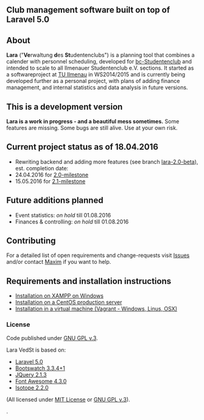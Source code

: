 ## Club management software built on top of Laravel 5.0

## About
**Lara** ("**Ve**rwaltung **d**es **St**udentenclubs") is a planning tool that combines a calender with personnel scheduling, developed for [bc-Studentenclub](http://www.bc-club.de) and intended to scale to all Ilmenauer Studentenclub e.V. sections.
It started as a softwareproject at [TU Ilmenau](http://tu-ilmenau.de) in WS2014/2015 and is currently being developed further as a personal project, with plans of adding finance management, and internal statistics and data analysis in future versions.


## This is a development version
**Lara is a work in progress - and a beautiful mess sometimes.**
Some features are missing. 
Some bugs are still alive.
Use at your own risk.


## Current project status as of 18.04.2016
* Rewriting backend and adding more features (see branch [lara-2.0-beta](https://github.com/4D44H/lara-vedst/tree/lara-2.0-beta)), est. completion date: 
 * 24.04.2016 for [2.0-milestone](https://github.com/4D44H/lara-vedst/issues?q=is%3Aopen+is%3Aissue+milestone%3A%22Lara+2.0+update%22)
 * 15.05.2016 for [2.1-milestone](https://github.com/4D44H/lara-vedst/issues?q=is%3Aopen+is%3Aissue+milestone%3A%22Lara+2.1+update%22)



## Future additions planned
- Event statistics: *on hold* till 01.08.2016
- Finances & controlling: *on hold* till 01.08.2016


## Contributing
For a detailed list of open requirements and change-requests visit [Issues](https://github.com/4D44H/lara-vedst/issues) and/or contact [Maxim](https://github.com/4D44H) if you want to help.
 

## Requirements and installation instructions
- [Installation on XAMPP on Windows](https://github.com/4D44H/lara-vedst/wiki/Installation-on-Windows)
- [Installation on a CentOS production server](https://github.com/4D44H/lara-vedst/wiki/Installation-on-Linux)
- [Installation in a virtual machine (Vagrant - Windows, Linus, OSX)](https://github.com/4D44H/lara-vedst/wiki/Installation-in-a-virtual-machine-(Windows,-Linux,-OSX))


### License
Code published under [GNU GPL v.3](https://github.com/4D44H/lara-vedst/blob/master/LICENSE).

Lara VedSt is based on: 
- [Laravel 5.0](http://laravel.com)
- [Bootswatch 3.3.4+1](http://bootswatch.com)
- [JQuery 2.1.3](http://jquery.com)
- [Font Awesome 4.3.0](http://fortawesome.github.io/Font-Awesome) 
- [Isotope 2.2.0](http://isotope.metafizzy.co/)

(All licensed under [MIT License](http://opensource.org/licenses/MIT) or [GNU GPL v.3](http://opensource.org/licenses/GPL-3.0)).

.

